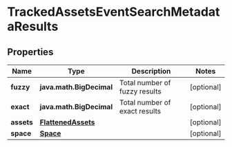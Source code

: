 
# TrackedAssetsEventSearchMetadataResults

## Properties
Name | Type | Description | Notes
------------ | ------------- | ------------- | -------------
**fuzzy** | **java.math.BigDecimal** | Total number of fuzzy results |  [optional]
**exact** | **java.math.BigDecimal** | Total number of exact results |  [optional]
**assets** | [**FlattenedAssets**](FlattenedAssets) |  |  [optional]
**space** | [**Space**](Space) |  |  [optional]



